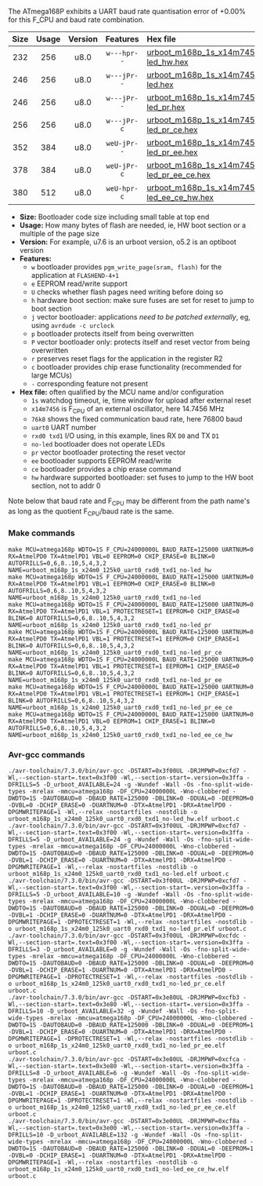 The ATmega168P exhibits a UART baud rate quantisation error of +0.00% for this F_CPU and baud rate combination.

|Size|Usage|Version|Features|Hex file|
|:-:|:-:|:-:|:-:|:--|
|232|256|u8.0|`w---hpr--`|[urboot_m168p_1s_x14m7456_76k8_uart0_rxd0_txd1_no-led_hw.hex](https://raw.githubusercontent.com/stefanrueger/urboot.hex/main/mcus/atmega168p/watchdog_1_s/external_oscillator_x/14m745600_hz/%2B%2B76k8_baud/uart0_rxd0_txd1/no-led/urboot_m168p_1s_x14m7456_76k8_uart0_rxd0_txd1_no-led_hw.hex)|
|246|256|u8.0|`w---jPr--`|[urboot_m168p_1s_x14m7456_76k8_uart0_rxd0_txd1_no-led.hex](https://raw.githubusercontent.com/stefanrueger/urboot.hex/main/mcus/atmega168p/watchdog_1_s/external_oscillator_x/14m745600_hz/%2B%2B76k8_baud/uart0_rxd0_txd1/no-led/urboot_m168p_1s_x14m7456_76k8_uart0_rxd0_txd1_no-led.hex)|
|246|256|u8.0|`w---jPr--`|[urboot_m168p_1s_x14m7456_76k8_uart0_rxd0_txd1_no-led_pr.hex](https://raw.githubusercontent.com/stefanrueger/urboot.hex/main/mcus/atmega168p/watchdog_1_s/external_oscillator_x/14m745600_hz/%2B%2B76k8_baud/uart0_rxd0_txd1/no-led/urboot_m168p_1s_x14m7456_76k8_uart0_rxd0_txd1_no-led_pr.hex)|
|256|256|u8.0|`w---jPr-c`|[urboot_m168p_1s_x14m7456_76k8_uart0_rxd0_txd1_no-led_pr_ce.hex](https://raw.githubusercontent.com/stefanrueger/urboot.hex/main/mcus/atmega168p/watchdog_1_s/external_oscillator_x/14m745600_hz/%2B%2B76k8_baud/uart0_rxd0_txd1/no-led/urboot_m168p_1s_x14m7456_76k8_uart0_rxd0_txd1_no-led_pr_ce.hex)|
|352|384|u8.0|`weU-jPr--`|[urboot_m168p_1s_x14m7456_76k8_uart0_rxd0_txd1_no-led_pr_ee.hex](https://raw.githubusercontent.com/stefanrueger/urboot.hex/main/mcus/atmega168p/watchdog_1_s/external_oscillator_x/14m745600_hz/%2B%2B76k8_baud/uart0_rxd0_txd1/no-led/urboot_m168p_1s_x14m7456_76k8_uart0_rxd0_txd1_no-led_pr_ee.hex)|
|378|384|u8.0|`weU-jPr-c`|[urboot_m168p_1s_x14m7456_76k8_uart0_rxd0_txd1_no-led_pr_ee_ce.hex](https://raw.githubusercontent.com/stefanrueger/urboot.hex/main/mcus/atmega168p/watchdog_1_s/external_oscillator_x/14m745600_hz/%2B%2B76k8_baud/uart0_rxd0_txd1/no-led/urboot_m168p_1s_x14m7456_76k8_uart0_rxd0_txd1_no-led_pr_ee_ce.hex)|
|380|512|u8.0|`weU-hpr-c`|[urboot_m168p_1s_x14m7456_76k8_uart0_rxd0_txd1_no-led_ee_ce_hw.hex](https://raw.githubusercontent.com/stefanrueger/urboot.hex/main/mcus/atmega168p/watchdog_1_s/external_oscillator_x/14m745600_hz/%2B%2B76k8_baud/uart0_rxd0_txd1/no-led/urboot_m168p_1s_x14m7456_76k8_uart0_rxd0_txd1_no-led_ee_ce_hw.hex)|

- **Size:** Bootloader code size including small table at top end
- **Usage:** How many bytes of flash are needed, ie, HW boot section or a multiple of the page size
- **Version:** For example, u7.6 is an urboot version, o5.2 is an optiboot version
- **Features:**
  + `w` bootloader provides `pgm_write_page(sram, flash)` for the application at `FLASHEND-4+1`
  + `e` EEPROM read/write support
  + `U` checks whether flash pages need writing before doing so
  + `h` hardware boot section: make sure fuses are set for reset to jump to boot section
  + `j` vector bootloader: applications *need to be patched externally*, eg, using `avrdude -c urclock`
  + `p` bootloader protects itself from being overwritten
  + `P` vector bootloader only: protects itself and reset vector from being overwritten
  + `r` preserves reset flags for the application in the register R2
  + `c` bootloader provides chip erase functionality (recommended for large MCUs)
  + `-` corresponding feature not present
- **Hex file:** often qualified by the MCU name and/or configuration
  + `1s` watchdog timeout, ie, time window for upload after external reset
  + `x14m7456` is F<sub>CPU</sub> of an external oscillator, here 14.7456 MHz
  + `76k8` shows the fixed communication baud rate, here 76800 baud
  + `uart0` UART number
  + `rxd0 txd1` I/O using, in this example, lines RX `D0` and TX `D1`
  + `no-led` bootloader does not operate LEDs
  + `pr` vector bootloader protecting the reset vector
  + `ee` bootloader supports EEPROM read/write
  + `ce` bootloader provides a chip erase command
  + `hw` hardware supported bootloader: set fuses to jump to the HW boot section, not to addr 0


Note below that baud rate and F<sub>CPU</sub> may be different from the path name's as long as the quotient F<sub>CPU</sub>/baud rate is the same.

### Make commands
```
make MCU=atmega168p WDTO=1S F_CPU=24000000L BAUD_RATE=125000 UARTNUM=0 RX=AtmelPD0 TX=AtmelPD1 VBL=0 EEPROM=0 CHIP_ERASE=0 BLINK=0 AUTOFRILLS=0,6,8..10,5,4,3,2 NAME=urboot_m168p_1s_x24m0_125k0_uart0_rxd0_txd1_no-led_hw
make MCU=atmega168p WDTO=1S F_CPU=24000000L BAUD_RATE=125000 UARTNUM=0 RX=AtmelPD0 TX=AtmelPD1 VBL=1 EEPROM=0 CHIP_ERASE=0 BLINK=0 AUTOFRILLS=0,6,8..10,5,4,3,2 NAME=urboot_m168p_1s_x24m0_125k0_uart0_rxd0_txd1_no-led
make MCU=atmega168p WDTO=1S F_CPU=24000000L BAUD_RATE=125000 UARTNUM=0 RX=AtmelPD0 TX=AtmelPD1 VBL=1 PROTECTRESET=1 EEPROM=0 CHIP_ERASE=0 BLINK=0 AUTOFRILLS=0,6,8..10,5,4,3,2 NAME=urboot_m168p_1s_x24m0_125k0_uart0_rxd0_txd1_no-led_pr
make MCU=atmega168p WDTO=1S F_CPU=24000000L BAUD_RATE=125000 UARTNUM=0 RX=AtmelPD0 TX=AtmelPD1 VBL=1 PROTECTRESET=1 EEPROM=0 CHIP_ERASE=1 BLINK=0 AUTOFRILLS=0,6,8..10,5,4,3,2 NAME=urboot_m168p_1s_x24m0_125k0_uart0_rxd0_txd1_no-led_pr_ce
make MCU=atmega168p WDTO=1S F_CPU=24000000L BAUD_RATE=125000 UARTNUM=0 RX=AtmelPD0 TX=AtmelPD1 VBL=1 PROTECTRESET=1 EEPROM=1 CHIP_ERASE=0 BLINK=0 AUTOFRILLS=0,6,8..10,5,4,3,2 NAME=urboot_m168p_1s_x24m0_125k0_uart0_rxd0_txd1_no-led_pr_ee
make MCU=atmega168p WDTO=1S F_CPU=24000000L BAUD_RATE=125000 UARTNUM=0 RX=AtmelPD0 TX=AtmelPD1 VBL=1 PROTECTRESET=1 EEPROM=1 CHIP_ERASE=1 BLINK=0 AUTOFRILLS=0,6,8..10,5,4,3,2 NAME=urboot_m168p_1s_x24m0_125k0_uart0_rxd0_txd1_no-led_pr_ee_ce
make MCU=atmega168p WDTO=1S F_CPU=24000000L BAUD_RATE=125000 UARTNUM=0 RX=AtmelPD0 TX=AtmelPD1 VBL=0 EEPROM=1 CHIP_ERASE=1 BLINK=0 AUTOFRILLS=0,6,8..10,5,4,3,2 NAME=urboot_m168p_1s_x24m0_125k0_uart0_rxd0_txd1_no-led_ee_ce_hw
```

### Avr-gcc commands
```
./avr-toolchain/7.3.0/bin/avr-gcc -DSTART=0x3f00UL -DRJMPWP=0xcfd7 -Wl,--section-start=.text=0x3f00 -Wl,--section-start=.version=0x3ffa -DFRILLS=5 -D_urboot_AVAILABLE=24 -g -Wundef -Wall -Os -fno-split-wide-types -mrelax -mmcu=atmega168p -DF_CPU=24000000L -Wno-clobbered -DWDTO=1S -DAUTOBAUD=0 -DBAUD_RATE=125000 -DBLINK=0 -DDUAL=0 -DEEPROM=0 -DVBL=0 -DCHIP_ERASE=0 -DUARTNUM=0 -DTX=AtmelPD1 -DRX=AtmelPD0 -DPGMWRITEPAGE=1 -Wl,--relax -nostartfiles -nostdlib -o urboot_m168p_1s_x24m0_125k0_uart0_rxd0_txd1_no-led_hw.elf urboot.c
./avr-toolchain/7.3.0/bin/avr-gcc -DSTART=0x3f00UL -DRJMPWP=0xcfd7 -Wl,--section-start=.text=0x3f00 -Wl,--section-start=.version=0x3ffa -DFRILLS=5 -D_urboot_AVAILABLE=24 -g -Wundef -Wall -Os -fno-split-wide-types -mrelax -mmcu=atmega168p -DF_CPU=24000000L -Wno-clobbered -DWDTO=1S -DAUTOBAUD=0 -DBAUD_RATE=125000 -DBLINK=0 -DDUAL=0 -DEEPROM=0 -DVBL=1 -DCHIP_ERASE=0 -DUARTNUM=0 -DTX=AtmelPD1 -DRX=AtmelPD0 -DPGMWRITEPAGE=1 -Wl,--relax -nostartfiles -nostdlib -o urboot_m168p_1s_x24m0_125k0_uart0_rxd0_txd1_no-led.elf urboot.c
./avr-toolchain/7.3.0/bin/avr-gcc -DSTART=0x3f00UL -DRJMPWP=0xcfd7 -Wl,--section-start=.text=0x3f00 -Wl,--section-start=.version=0x3ffa -DFRILLS=5 -D_urboot_AVAILABLE=10 -g -Wundef -Wall -Os -fno-split-wide-types -mrelax -mmcu=atmega168p -DF_CPU=24000000L -Wno-clobbered -DWDTO=1S -DAUTOBAUD=0 -DBAUD_RATE=125000 -DBLINK=0 -DDUAL=0 -DEEPROM=0 -DVBL=1 -DCHIP_ERASE=0 -DUARTNUM=0 -DTX=AtmelPD1 -DRX=AtmelPD0 -DPGMWRITEPAGE=1 -DPROTECTRESET=1 -Wl,--relax -nostartfiles -nostdlib -o urboot_m168p_1s_x24m0_125k0_uart0_rxd0_txd1_no-led_pr.elf urboot.c
./avr-toolchain/7.3.0/bin/avr-gcc -DSTART=0x3f00UL -DRJMPWP=0xcfdc -Wl,--section-start=.text=0x3f00 -Wl,--section-start=.version=0x3ffa -DFRILLS=3 -D_urboot_AVAILABLE=0 -g -Wundef -Wall -Os -fno-split-wide-types -mrelax -mmcu=atmega168p -DF_CPU=24000000L -Wno-clobbered -DWDTO=1S -DAUTOBAUD=0 -DBAUD_RATE=125000 -DBLINK=0 -DDUAL=0 -DEEPROM=0 -DVBL=1 -DCHIP_ERASE=1 -DUARTNUM=0 -DTX=AtmelPD1 -DRX=AtmelPD0 -DPGMWRITEPAGE=1 -DPROTECTRESET=1 -Wl,--relax -nostartfiles -nostdlib -o urboot_m168p_1s_x24m0_125k0_uart0_rxd0_txd1_no-led_pr_ce.elf urboot.c
./avr-toolchain/7.3.0/bin/avr-gcc -DSTART=0x3e80UL -DRJMPWP=0xcfb3 -Wl,--section-start=.text=0x3e80 -Wl,--section-start=.version=0x3ffa -DFRILLS=10 -D_urboot_AVAILABLE=32 -g -Wundef -Wall -Os -fno-split-wide-types -mrelax -mmcu=atmega168p -DF_CPU=24000000L -Wno-clobbered -DWDTO=1S -DAUTOBAUD=0 -DBAUD_RATE=125000 -DBLINK=0 -DDUAL=0 -DEEPROM=1 -DVBL=1 -DCHIP_ERASE=0 -DUARTNUM=0 -DTX=AtmelPD1 -DRX=AtmelPD0 -DPGMWRITEPAGE=1 -DPROTECTRESET=1 -Wl,--relax -nostartfiles -nostdlib -o urboot_m168p_1s_x24m0_125k0_uart0_rxd0_txd1_no-led_pr_ee.elf urboot.c
./avr-toolchain/7.3.0/bin/avr-gcc -DSTART=0x3e80UL -DRJMPWP=0xcfca -Wl,--section-start=.text=0x3e80 -Wl,--section-start=.version=0x3ffa -DFRILLS=8 -D_urboot_AVAILABLE=6 -g -Wundef -Wall -Os -fno-split-wide-types -mrelax -mmcu=atmega168p -DF_CPU=24000000L -Wno-clobbered -DWDTO=1S -DAUTOBAUD=0 -DBAUD_RATE=125000 -DBLINK=0 -DDUAL=0 -DEEPROM=1 -DVBL=1 -DCHIP_ERASE=1 -DUARTNUM=0 -DTX=AtmelPD1 -DRX=AtmelPD0 -DPGMWRITEPAGE=1 -DPROTECTRESET=1 -Wl,--relax -nostartfiles -nostdlib -o urboot_m168p_1s_x24m0_125k0_uart0_rxd0_txd1_no-led_pr_ee_ce.elf urboot.c
./avr-toolchain/7.3.0/bin/avr-gcc -DSTART=0x3e00UL -DRJMPWP=0xcf8a -Wl,--section-start=.text=0x3e00 -Wl,--section-start=.version=0x3ffa -DFRILLS=10 -D_urboot_AVAILABLE=132 -g -Wundef -Wall -Os -fno-split-wide-types -mrelax -mmcu=atmega168p -DF_CPU=24000000L -Wno-clobbered -DWDTO=1S -DAUTOBAUD=0 -DBAUD_RATE=125000 -DBLINK=0 -DDUAL=0 -DEEPROM=1 -DVBL=0 -DCHIP_ERASE=1 -DUARTNUM=0 -DTX=AtmelPD1 -DRX=AtmelPD0 -DPGMWRITEPAGE=1 -Wl,--relax -nostartfiles -nostdlib -o urboot_m168p_1s_x24m0_125k0_uart0_rxd0_txd1_no-led_ee_ce_hw.elf urboot.c
```

